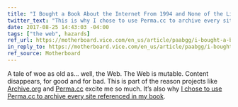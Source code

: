 ```yaml
---
title: "I Bought a Book About the Internet From 1994 and None of the Links Worked"
twitter_text: "This is why I chose to use Perma.cc to archive every site referenced in Adaptive Web Design"
date: 2017-08-25 14:43:03 -04:00
tags: ["the web", hazards]
ref_url: https://motherboard.vice.com/en_us/article/paabgg/i-bought-a-book-about-the-internet-from-1994-and-none-of-the-links-worked
in_reply_to: https://motherboard.vice.com/en_us/article/paabgg/i-bought-a-book-about-the-internet-from-1994-and-none-of-the-links-worked
ref_source: Motherboard
---
```


A tale of woe as old as… well, the Web. The Web is mutable. Content disappears, for good and for bad. This is part of the reason projects like [Archive.org](https://archive.org/web/) and [Perma.cc](https://perma.cc/) excite me so much. It’s also why [I chose to use Perma.cc to archive every site referenced in my book](https://aarongustafson.github.io/notebook/avoiding-linkrot-in-print-with-the-help-of-perma-dot-cc/).